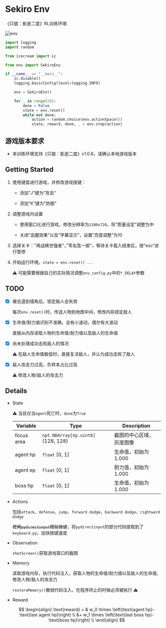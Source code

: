 # Sekiro Env

《只狼：影逝二度》RL训练环境

![env](README.assets/env.gif)

```python
import logging
import random

from icecream import ic

from env import SekiroEnv

if __name__ == "__main__":
    ic.disable()
    logging.basicConfig(level=logging.INFO)

    env = SekiroEnv()

    for _ in range(20):
        done = False
        state = env.reset()
        while not done:
            action = random.choice(env.actionSpace())
            state, reward, done, _ = env.step(action)
```

## 游戏版本要求
- 本训练环境支持《只狼：影逝二度》v1.0.6，请确认本地游戏版本

## Getting Started

1. 使用键盘进行游戏，并修改游戏按键：

   - 添加”J“键为”攻击“

   - 添加”K“键为”防御“

2. 调整游戏内设置

   - 使用窗口化进行游戏，修改分辨率为`1280x720`，将”质量设定“调整为中
   
   - 关闭”血腥效果“以及”字幕显示“，设置”亮度调整“为10

3. 选择关卡："再战稀世强者"，”苇名弦一郎“，等待关卡载入结束后，按”esc“进行暂停

4. 开始运行环境，`state = env.reset() ...`

   :warning: 可能需要根据自己的实际情况调整`env_config.py`中的`*_DELAY`参数



## TODO

- [x] 被击退到墙角后，锁定敌人会失效

  每次`env.reset()`时，传送人物到地图中间，修改内存锁定敌人

- [x] 生命值/耐力值识别不准确，会有小波动，偶尔有大波动

  直接从内存读取人物的生命值/耐力值以及敌人的生命值

- [x] 尚未处理成功击败敌人的情况

  :warning: 在敌人生命值极低时，直接复活敌人，并认为成功击败了敌人

- [x] 敌人攻击力过高，负样本占比过高

  :warning: 修改人物/敌人的攻击力




## Details

- State

  :warning: 当且仅当`agent`死亡时，`done`为`True`
  
  | Variable   | Type                               | Description              |
  | ---------- | ---------------------------------- | ------------------------ |
  | focus area | `npt.NDArray[np.uint8]` (128, 128) | 截图的中心区域，灰度图像 |
  | agent hp   | `float` [0, 1]                     | 生命值，初始为1.000      |
  | agent ep   | `float` [0, 1]                     | 耐力值，初始为1.000      |
  | boss hp    | `float` [0, 1]                     | 生命值，初始为1.000      |
  
- Actions

  包括`attack`、`defense`、`jump`、`forward dodge`、`backward dodge`、`rightward dodge`

  ~~使用`pydirectinput`模拟按键~~，将`pydirectinput`的部分代码提取到了`keyboard.py`，加快按键速度

- Observation

  `shotScreen()`获取游戏窗口的截图

- Memory

  读取游戏内存，执行代码注入，获取人物的生命值/耐力值以及敌人的生命值, 修改人物/敌人的攻击力

  `restoreMemory()`撤销代码注入，在程序终止的时候必须被执行 :warning:

- Reward
  
  $$
  \begin{align}
  \text{reward} = & w_0 \times \left(\text{agent hp}-\text{last agent hp}\right) \\
  &+ w_1 \times \left(\text{last boss hp}-\text{boss hp}\right) \\
  \end{align}
  $$
  

